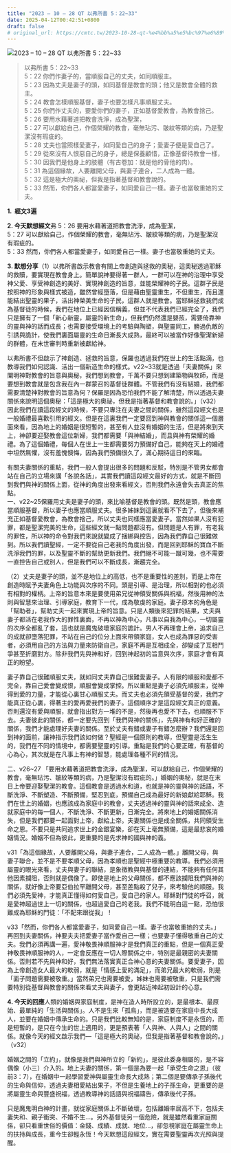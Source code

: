 ```yaml
---
title: "2023 – 10 – 28 QT 以弗所書 5：22~33"
date: 2025-04-12T00:42:51+0800
draft: false
# original_url: https://cmtc.tw/2023-10-28-qt-%e4%bb%a5%e5%bc%97%e6%89%80%e6%9b%b8-5%ef%bc%9a2233
---
```


![2023 – 10 – 28 QT 以弗所書 5：22~33](/images/qt.jpg  "2023 – 10 – 28 QT 以弗所書 5：22~33")

> 以弗所書 5：22~33  
> 5：22 你們作妻子的，當順服自己的丈夫，如同順服主。  
> 5：23 因為丈夫是妻子的頭，如同基督是教會的頭；他又是教會全體的救主。  
> 5：24 教會怎樣順服基督，妻子也要怎樣凡事順服丈夫。  
> 5：25 你們作丈夫的，要愛你們的妻子，正如基督愛教會，為教會捨己。  
> 5：26 要用水藉著道把教會洗淨，成為聖潔，  
> 5：27 可以獻給自己，作個榮耀的教會，毫無玷污、皺紋等類的病，乃是聖潔沒有瑕疵的。  
> 5：28 丈夫也當照樣愛妻子，如同愛自己的身子；愛妻子便是愛自己了。  
> 5：29 從來沒有人恨惡自己的身子，總是保養顧惜，正像基督待教會一樣，  
> 5：30 因我們是他身上的肢體（有古卷加：就是他的骨他的肉）。  
> 5：31 為這個緣故，人要離開父母，與妻子連合，二人成為一體。  
> 5：32 這是極大的奧祕，但我是指著基督和教會說的。  
> 5：33 然而，你們各人都當愛妻子，如同愛自己一樣。妻子也當敬重她的丈夫。

**1.  經文3遍**

**2. 今天默想經文**弗 5：26 要用水藉著道把教會洗淨，成為聖潔，  
5：27 可以獻給自己，作個榮耀的教會，毫無玷污、皺紋等類的病，乃是聖潔沒有瑕疵的。  
5：33 然而，你們各人都當愛妻子，如同愛自己一樣。妻子也當敬重她的丈夫。

**3. 默想分享**（1）以弗所書啟示教會有關上帝創造與拯救的奧秘，這奧秘透過耶穌的救贖，要實現在教會身上。簡單說神要得著一群人，一群可以在神的治理中享受神父愛、享受神創造的美好、實現神創造的旨意，並能榮耀神的子民。這群子民是按照神的形象與樣式被造，雖然曾經墮落，但是藉由聖靈重生，不但重生，而且還能結出聖靈的果子，活出神榮美生命的子民，這群人就是教會。當耶穌拯救我們成為基督徒的時候，我們在地位上已經因信稱義，但並不代表我們已經完全了，我們只是擁有了一個「新心新靈，屬靈的新生命」，但我們仍然還是嬰孩，需要倚靠神的靈與神的話而成長；也需要接受環境上的考驗與陶塑，與聖靈同工，勝過仇敵的引誘與詭計，使我們裏面屬靈的生命日漸長大成熟，最終可以被當作好像聖潔新婦的群體，在末世審判時重新被獻給神。

以弗所書不但啟示了神創造、拯救的旨意，保羅也透過我們在世上的生活點滴，也教導我們如何認識、活出一個新造生命的樣式。v22~33就是透過「夫妻關係」來闡明神對教會的旨意與奧秘，我們想到教會，千萬不要只想到建築物與牧師，而是要想到教會就是包含我在內一群蒙召的基督徒群體。不管我們有沒有結婚，我們都需要清楚神對教會的旨意為何？保羅是因為恐怕我們不能了解清楚，所以透過夫妻關係來說明這個奧秘：「這是極大的奧祕，但我是指著基督和教會說的。」（v32）因此我們在讀這段經文的時候，不要只專注在夫妻之間的關係，雖然這段經文也是一般婚禮最喜歡引用的經文。但是在這裏我們一定要回到神與教會的關係這一個層面來看，因為地上的婚姻是很短暫的，甚至有人並沒有婚姻的生活，但是將來到天上，神卻要迎娶教會這位新婦，我們都需要「與神結婚」，而且與神有榮耀的婚禮。為了這個婚禮，每個人在世上一生都需要努力預備好自己，能夠在天上的婚禮中坦然無懼，沒有羞愧懊悔，因為我們預備很久了，滿心期待這日的來臨。

有關夫妻關係的重點，我們一般人會提出很多的問題和反駁，特別是不管男女都會站在自己的立場來講「各說各話」，其實我們讀這段經文最好的方式，就是不斷回到我們與神的關係上面，從神的角度出發來看經文，否則我們永遠會失去真正的焦點。  
一、v22~25保羅用丈夫是妻子的頭，來比喻基督是教會的頭。既然是頭，教會應當順服基督，所以妻子也應當順服丈夫。很多姊妹到這裏就看不下去了，但後來補充正如基督愛教會，為教會捨己，所以丈夫也同樣應當愛妻子。當然如果人沒有犯罪，都是聖潔完美的生命，這些經文就一點問題都沒有。但問題是人有罪，有老我的罪性，所以神的命令對我們來說就變成了捆綁與控告，因為我們靠自己很難做到。所以我們讀聖經，一定不要從自己老我的角度出發，而是回到耶穌的寶血不斷洗淨我們的罪，以及聖靈不斷的幫助更新我們。我們絕不可能一蹴可幾，也不需要一直控告自己或別人，但是我們可以不斷成長，漸趨完全。

（2）丈夫是妻子的頭，並不是地位上的高低，也不是重要性的差別，而是上帝在創造時賦予夫妻角色上功能與次序的不同。頭是引導、是治理，所以相對的也必須有相對的權柄。上帝的旨意本來是要使用弟兄從神領受關係與祝福，然後用神的法則與智慧來治理、引導家庭，教育下一代，成為敬虔的家庭。妻子原本的角色是「幫助者」，幫助丈夫一起來實現上帝的旨意。只是人類後來犯罪的結果，丈夫與妻子都活在老我作大的罪性裏面，不再以神為中心，凡事以自我為中心，一切屬靈的次序全都亂了套，這也就是魔鬼破壞家庭的詭計。男人不再理會上帝，追求自己的成就卻墮落犯罪，不站在自己的位分上面來帶領家庭，女人也成為罪惡的受害者，必須用自己的方法與力量來防衛自己，家庭不再是互相成全，卻變成了互相鬥爭甚至折磨對方。除非我們先與神和好，回到神起初的旨意與次序，家庭才會有真正的盼望。

妻子靠自己很難順服丈夫，就如同丈夫靠自己很難愛妻子。人有限的順服和愛都不完全，靠自己愛會變成恨，順服會變成掌控。所以重點是妻子必須先順服主，從神得到愛的力量，才能從心裏甘心順服丈夫。而丈夫也必須先領受基督的愛，我們才能真正從心裏，得著主的愛再愛我們的妻子。這個順序才是這段經文真正的意義。否則還沒有愛與順服，就會指出對方一堆的不是，然後再也愛不下去，也順服不下去。夫妻彼此的關係，都一定要先回到「我們與神的關係」，先與神有和好正確的關係，我們才能處理好夫妻的關係。至於丈夫有錯或妻子有錯怎麼辦？我們還是回到神的面前，讓神指示我們該如何做？聖經是一個原則的教導，但聖靈是活生生的，我們在不同的情境中，都需要聖靈的引導。重點是我們的心要正確，有基督的心為心，其次就是在凡事上有神的智慧，能處理各種不同的情況。

二、v26~27 「要用水藉著道把教會洗淨，成為聖潔，可以獻給自己，作個榮耀的教會，毫無玷污、皺紋等類的病，乃是聖潔沒有瑕疵的。」婚姻的奧秘，就是在末日上帝要迎娶聖潔的教會。這個教會是透過水和道，也就是神的靈與神的話語，不斷洗淨、不斷塑造、不斷預備，堅忍到底，預備自己成為最好的新娘獻給耶穌。我們在世上的婚姻，也應該成為家庭中的教會，丈夫透過神的靈與神的話來成全、造就家庭中的每一個人，不斷洗淨、不斷更新，日漸完全。將來地上的婚姻關係消失，但是我們都要一起面對上帝，獻給上帝。夫妻關係也是成全關係，共同領受生命之恩。不要只是共同追求世上的金銀宴樂，卻在天上毫無預備，這是最悲哀的婚姻情況。婚姻不但為彼此，更重要的是先求神的國與神的義。

v31「為這個緣故，人要離開父母，與妻子連合，二人成為一體。」離開父母，與妻子聯合，並不是不要孝順父母，因為孝順也是聖經中極重要的教導。我們必須用屬靈的眼光來看，丈夫與妻子的聯結，是象徵教與與基督的連結，不能夠有任何其他因素攔阻，否則就是偶像了。即使是地上的父母關係，都不應該攔阻我們與神的關係，就好像上帝要亞伯拉罕離開父母，甚至差點殺了兒子，來考驗他的順服。我們必須先愛神，才能真正懂得如何愛自己，愛自己的家人。耶穌對門徒的呼召，就是愛神超過世上一切的關係，也超過愛自己的老我。我們不能明白這一點，恐怕很難成為耶穌的門徒：「不配來跟從我」！

v33「然而，你們各人都當愛妻子，如同愛自己一樣。妻子也當敬重她的丈夫。」再回到夫妻關係，神要夫夫把愛妻子當作愛自己一樣；也要妻子懂得敬重自己的丈夫。我們必須再講一遍，愛神敬畏神順服神才是我們真正的重點，但是一個真正愛神敬畏神順服神的人，一定會反應在一切人際關係之中，特別是最親密的夫妻關係。否則若不先與神和好，我們無法落實真正合神心意的夫妻關係。要愛妻子，因為上帝創造女人最大的軟弱，就是「情感上愛的滿足」，而弟兄最大的軟弱，則是「面子問題需要被敬重。」當然弟兄也需要被愛，姊妹也需要被敬重，只是我們需要特別從基督與教會的關係來看丈夫與妻子，會更貼近神起初設計的心意。

**4. 今天的回應**人類的婚姻與家庭制度，是神在造人時所設立的，是最根本、最原始、最單純的「生活與關係」。人不是生來「孤鳥」，而是被造要在家庭中長大成人，並要在婚姻中傳承生命的。只是我們比較無知的是，家庭制度不是永恆的，而是短暫的，是只在今生的世上適用的，更是預表著「人與神、人與人」之間的關係。就像今天的經文啟示我們—「這是極大的奧祕，但我是指著基督和教會說的。」（v32）

婚姻之間的「立約」，就像是我們與神所立的「新約」，是彼此委身相屬的，是不容偶像（小三）介入的。地上夫妻的關係，第一個是為要一起「承受生命之恩」（彼前3：7），在婚姻中一起學習愛神與屬靈生命長大成熟；第二個是要傳承子孫後代的生命與信仰，透過夫妻相愛結出果子，不但是生養地上的子孫生命，更重要的是將屬靈生命與豐盛祝福，透過教導神的話語與祝福禱告，傳承後代子孫。

只是魔鬼明白神的計畫，就從家庭關係上不斷破壞，包括離婚率居高不下，包括夫妻失和、親子衝突、不婚不生…。另外基督徒另一個危險，就是雖然看重家庭關係，卻只看重世俗的價值：金錢、成績、成就、地位…，卻忽視家庭在屬靈生命上的扶持與成長，重今生卻輕永恆！今天默想這段經文，實在需要聖靈再次光照與提醒。